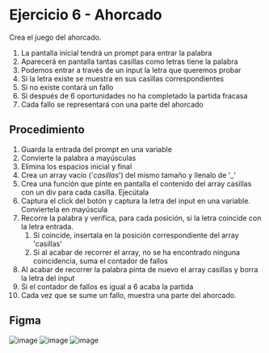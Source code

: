 # Ejercicio 6 - Ahorcado
Crea el juego del ahorcado.
1. La pantalla inicial tendrá un prompt para entrar la palabra
2. Aparecerá en pantalla tantas casillas como letras tiene la palabra
3. Podemos entrar a través de un input la letra que queremos probar
4. Si la letra existe se muestra en sus casillas correspondientes
5. Si no existe contará un fallo
6. Si después de 6 oportunidades no ha completado la partida fracasa
7. Cada fallo se representará con una parte del ahorcado

## Procedimiento
1. Guarda la entrada del prompt en una variable
2. Convierte la palabra a mayúsculas
3. Elimina los espacios inicial y final
4. Crea un array vacío ('*casillas*') del mismo tamaño y llenalo de '_'
5. Crea una función que pinte en pantalla el contenido del array casillas con un div para cada casilla. Ejecútala
6. Captura el click del botón y captura la letra del input en una variable. Conviertela en mayúscula
7. Recorre la palabra y verifica, para cada posición, si la letra coincide con la letra entrada.
   1. Si coincide, insertala en la posición correspondiente del array 'casillas'
   2. Si al acabar de recorrer el array, no se ha encontrado ninguna coincidencia, suma el contador de fallos
8. Al acabar de recorrer la palabra pinta de nuevo el array casillas y borra la letra del input
9. Si el contador de fallos es igual a 6 acaba la partida
10. Cada vez que se sume un fallo, muestra una parte del ahorcado.

## Figma
![image](https://github.com/carrebola/m6/assets/61465929/ceb42790-f546-44c0-8577-46b4a659189f)
![image](https://github.com/carrebola/m6/assets/61465929/75ae1dc1-0213-4efc-8b5d-0daa585577e5)
![image](https://github.com/carrebola/m6/assets/61465929/c6dbc0f4-d4a2-4012-957c-2d19af48b2fe)



